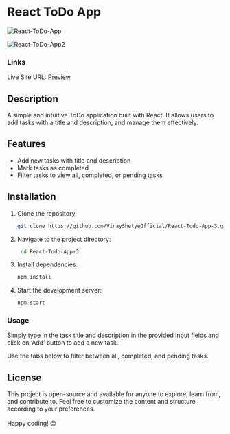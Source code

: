 # React ToDo App
![React-ToDo-App](https://github.com/VinayShetyeOfficial/React-Todo-App-3/assets/100470361/a73e6453-05bb-4357-b510-7b8a137be555)

![React-ToDo-App2](https://github.com/VinayShetyeOfficial/React-Todo-App-3/assets/100470361/c056746c-49a4-4d43-92a9-07d50c4ab64c)

### Links

Live Site URL: [Preview](https://66419320d531b651f1f14d8f--reliable-lamington-3c751d.netlify.app/)

## Description
A simple and intuitive ToDo application built with React. It allows users to add tasks with a title and description, and manage them effectively.

## Features
- Add new tasks with title and description
- Mark tasks as completed
- Filter tasks to view all, completed, or pending tasks

## Installation
1. Clone the repository:
   ```bash
   git clone https://github.com/VinayShetyeOfficial/React-Todo-App-3.git
   ```

2. Navigate to the project directory:
   ```bash
    cd React-Todo-App-3
   ```
   
3. Install dependencies:
   ```bash
   npm install 
   ```

4. Start the development server:
   ```bash
   npm start
   ```

### Usage
Simply type in the task title and description in the provided input fields and click on ‘Add’ button to add a new task.

Use the tabs below to filter between all, completed, and pending tasks.

## License
This project is open-source and available for anyone to explore, learn from, and contribute to.
Feel free to customize the content and structure according to your preferences. <br><br> Happy coding! 😊
